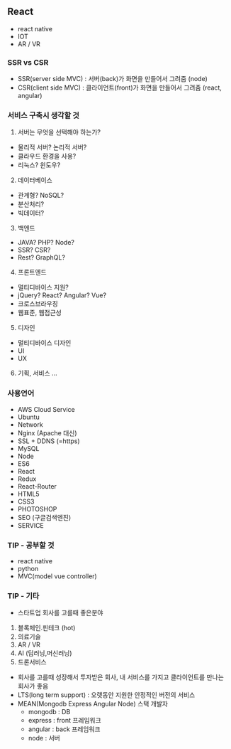 ## React
- react native
- IOT
- AR / VR

### SSR vs CSR
- SSR(server side MVC) : 서버(back)가 화면을 만들어서 그려줌 (node)
- CSR(client side MVC) : 클라이언트(front)가 화면을 만들어서 그려줌 (react, angular)

### 서비스 구축시 생각할 것
1. 서버는 무엇을 선택해야 하는가?
- 물리적 서버? 논리적 서버?
- 클라우드 환경을 사용?
- 리눅스? 윈도우?
2. 데이터베이스
- 관계형? NoSQL?
- 분산처리?
- 빅데이터?
3. 백엔드
- JAVA? PHP? Node?
- SSR? CSR?
- Rest? GraphQL?
4. 프론트엔드
- 멀티디바이스 지원?
- jQuery? React? Angular? Vue?
- 크로스브라우징
- 웹표준, 웹접근성
5. 디자인
- 멀티디바이스 디자인
- UI
- UX
6. 기획, 서비스 ...

### 사용언어
- AWS Cloud Service
- Ubuntu
- Network
- Nginx (Apache 대신)
- SSL + DDNS (=https)
- MySQL
- Node
- ES6
- React
- Redux
- React-Router
- HTML5
- CSS3
- PHOTOSHOP
- SEO (구글검색엔진)
- SERVICE

### TIP - 공부할 것
- react native
- python
- MVC(model vue controller)

### TIP - 기타
- 스타트업 회사를 고를때 좋은분야
1. 블록체인.핀테크 (hot)
2. 의료기술
3. AR / VR
4. AI (딥러닝,머신러닝)
5. 드론서비스
- 회사를 고를때 성장해서 투자받은 회사, 내 서비스를 가지고 클라이언트를 만나는 회사가 좋음
- LTS(long term support) : 오랫동안 지원한 안정적인 버전의 서비스
- MEAN(Mongodb Express Angular Node) 스택 개발자
  - mongodb : DB
  - express : front 프레임워크
  - angular : back 프레임워크
  - node : 서버
